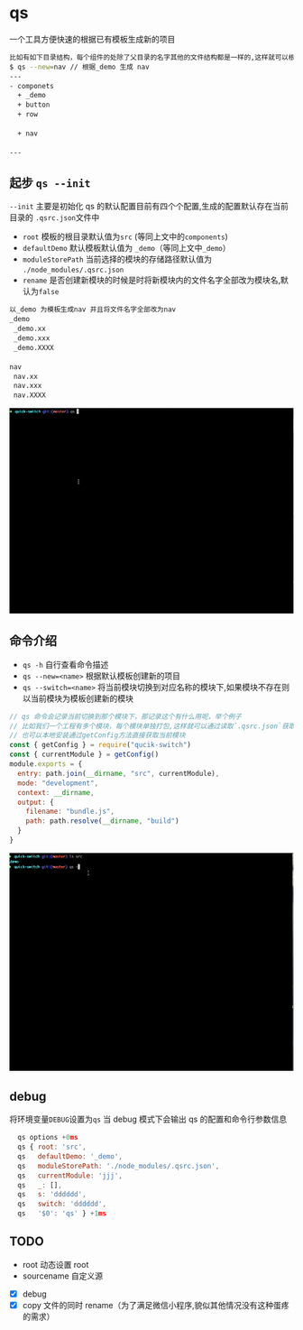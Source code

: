 # qs

一个工具方便快速的根据已有模板生成新的项目

```bash
比如有如下目录结构，每个组件的处除了父目录的名字其他的文件结构都是一样的,这样就可以根据 qs 命令快速的创建新的组件
$ qs --new=nav // 根据_demo 生成 nav
---
- componets
  + _demo
  + button
  + row

  + nav

---
```

## 起步 `qs --init`

`--init` 主要是初始化 qs 的默认配置目前有四个个配置,生成的配置默认存在当前目录的 `.qsrc.json`文件中

- `root` 模板的根目录默认值为`src` (等同上文中的`components`)
- `defaultDemo` 默认模板默认值为 `_demo`（等同上文中`_demo`）
- `moduleStorePath` 当前选择的模块的存储路径默认值为 `./node_modules/.qsrc.json`
- `rename` 是否创建新模块的时候是时将新模块内的文件名字全部改为模块名,默认为`false`

```bash
以_demo 为模板生成nav 并且将文件名字全部改为nav
_demo
 _demo.xx
 _demo.xxx
 _demo.XXXX

nav
 nav.xx
 nav.xxx
 nav.XXXX
```

![](img/qsinit.gif)

## 命令介绍

- `qs -h` 自行查看命令描述
- `qs --new=<name>` 根据默认模板创建新的项目
- `qs --switch=<name>` 将当前模块切换到对应名称的模块下,如果模块不存在则以当前模块为模板创建新的模块

```js
// qs 命令会记录当前切换到那个模块下，那记录这个有什么用呢，举个例子
// 比如我们一个工程有多个模块，每个模块单独打包,这样就可以通过读取`.qsrc.json`获取当前模块动态打包
// 也可以本地安装通过getConfig方法直接获取当前模块
const { getConfig } = require("qucik-switch")
const { currentModule } = getConfig()
module.exports = {
  entry: path.join(__dirname, "src", currentModule),
  mode: "development",
  context: __dirname,
  output: {
    filename: "bundle.js",
    path: path.resolve(__dirname, "build")
  }
}
```

![](img/qsnew.gif)

## debug

将环境变量`DEBUG`设置为`qs` 当 debug 模式下会输出 qs 的配置和命令行参数信息

```js
  qs options +0ms
  qs { root: 'src',
  qs   defaultDemo: '_demo',
  qs   moduleStorePath: './node_modules/.qsrc.json',
  qs   currentModule: 'jjj',
  qs   _: [],
  qs   s: 'dddddd',
  qs   switch: 'dddddd',
  qs   '$0': 'qs' } +1ms
```

## TODO

- root 动态设置 root
- sourcename 自定义源
- [x] debug
- [x] copy 文件的同时 rename（为了满足微信小程序,貌似其他情况没有这种蛋疼的需求）
